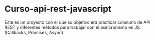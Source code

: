 # Curso-api-rest-javascript
Este es un proyecto con el que su objetivo era practicar consumo de API REST y diferentes métodos para trabajar con el asincronismo en JS.(Callbacks, Promises, Async)
